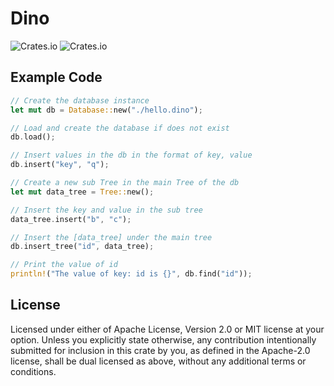 # Dino

![Crates.io](https://img.shields.io/crates/d/dino)
![Crates.io](https://img.shields.io/crates/v/dino)

## Example Code

```rust
// Create the database instance
let mut db = Database::new("./hello.dino");

// Load and create the database if does not exist
db.load();

// Insert values in the db in the format of key, value
db.insert("key", "q");

// Create a new sub Tree in the main Tree of the db
let mut data_tree = Tree::new();

// Insert the key and value in the sub tree
data_tree.insert("b", "c");

// Insert the [data_tree] under the main tree
db.insert_tree("id", data_tree);

// Print the value of id
println!("The value of key: id is {}", db.find("id"));
```

## License

Licensed under either of Apache License, Version 2.0 or MIT license at your option.
Unless you explicitly state otherwise, any contribution intentionally submitted for inclusion in this crate by you, as defined in the Apache-2.0 license, shall be dual licensed as above, without any additional terms or conditions.
